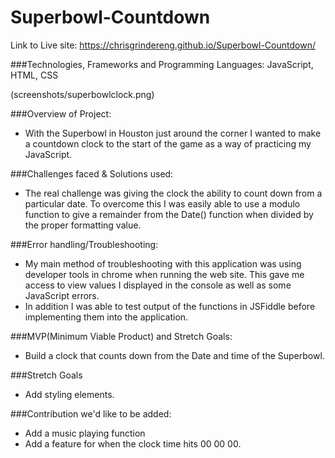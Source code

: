# Superbowl-Countdown

Link to Live site: https://chrisgrindereng.github.io/Superbowl-Countdown/

###Technologies, Frameworks and Programming Languages:
JavaScript, HTML, CSS

(screenshots/superbowlclock.png)

###Overview of Project:
- With the Superbowl in Houston just around the corner I wanted to make a countdown clock to the start of the game as a way of practicing my JavaScript. 

###Challenges faced & Solutions used: 
- The real challenge was giving the clock the ability to count down from a particular date. To overcome this I was easily able to use a modulo function to give a remainder from the Date() function when divided by the proper formatting value. 

###Error handling/Troubleshooting:
- My main method of troubleshooting with this application was using developer tools in chrome when running the web site. This gave me access to view values I displayed in the console as well as some JavaScript errors. 
- In addition I was able to test output of the functions in JSFiddle before implementing them into the application.


###MVP(Minimum Viable Product) and Stretch Goals: 
- Build a clock that counts down from the Date and time of the Superbowl.


###Stretch Goals
- Add styling elements. 


###Contribution we'd like to be added:
- Add a music playing function 
- Add a feature for when the clock time hits 00 00 00.

